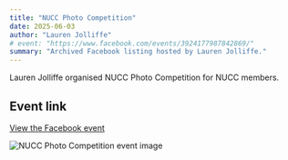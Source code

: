 ```yaml
---
title: "NUCC Photo Competition"
date: 2025-06-03
author: "Lauren Jolliffe"
# event: "https://www.facebook.com/events/3924177987842869/"
summary: "Archived Facebook listing hosted by Lauren Jolliffe."
---
```

Lauren Jolliffe organised NUCC Photo Competition for NUCC members.

## Event link

[View the Facebook event](https://www.facebook.com/events/3924177987842869/)

![NUCC Photo Competition event image](/trip/event-images/20250603_nucc_photo_competition.jpg)
